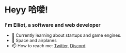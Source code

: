 # Heyy 哈喽!
### I'm Elliot, a software and web developer
- 👀 Currently learning about startups and game engines.
- 🌌 Space and airplanes
- 📫 How to reach me: [Twitter](https://twitter.com/robiotz), [Discord](https://discord.gg/3Pf8Xu5Kjm)
